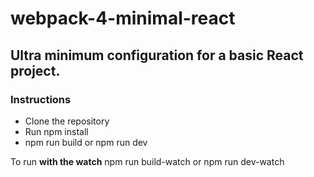 # webpack-4-minimal-react

## Ultra minimum configuration for a basic React project.

### Instructions
* Clone the repository
* Run npm install
* npm run build or npm run dev

To run **with the watch** npm run build-watch or npm run dev-watch
